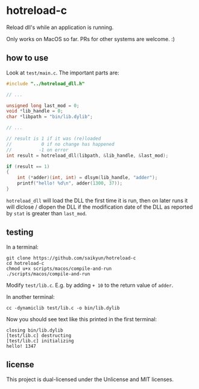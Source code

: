 # hotreload-c
Reload dll's while an application is running.

Only works on MacOS so far. PRs for other systems are welcome. :)

## how to use

Look at `test/main.c`. The important parts are:

```c
#include "../hotreload_dll.h"

// ...

unsigned long last_mod = 0;
void *lib_handle = 0;
char *libpath = "bin/lib.dylib";

// ...

// result is 1 if it was (re)loaded
//           0 if no change has happened
//          -1 on error
int result = hotreload_dll(libpath, &lib_handle, &last_mod);

if (result == 1)
{
    int (*adder)(int, int) = dlsym(lib_handle, "adder");
    printf("hello! %d\n", adder(1300, 37));
}
```

`hotreload_dll` will load the DLL the first time it is run, then on later runs it will dlclose / dlopen the DLL if the modification date of the DLL as reported by `stat` is greater than `last_mod`.

## testing

In a terminal:

```
git clone https://github.com/saikyun/hotreload-c
cd hotreload-c
chmod u+x scripts/macos/compile-and-run
./scripts/macos/compile-and-run
```

Modify `test/lib.c`. E.g. by adding `+ 10` to the return value of `adder`.

In another terminal:

```
cc -dynamiclib test/lib.c -o bin/lib.dylib
```

Now you should see text like this printed in the first terminal:

```
closing bin/lib.dylib
[test/lib.c] destructing
[test/lib.c] initializing
hello! 1347
```

## license

This project is dual-licensed under the Unlicense and MIT licenses.
